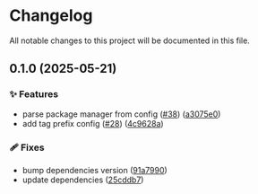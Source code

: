 <!-- header -->
# Changelog

All notable changes to this project will be documented in this file.

<!-- version:0.1.0 -->
## 0.1.0 (2025-05-21)

<!-- changelog -->
### ✨ Features

- parse package manager from config ([#38](https://github.com/Wroud/foundation/issues/38)) ([a3075e0](https://github.com/Wroud/foundation/commit/a3075e0))
- add tag prefix config ([#28](https://github.com/Wroud/foundation/issues/28)) ([4c9628a](https://github.com/Wroud/foundation/commit/4c9628a))

### 🩹 Fixes

- bump dependencies version ([91a7990](https://github.com/Wroud/foundation/commit/91a7990))
- update dependencies ([25cddb7](https://github.com/Wroud/foundation/commit/25cddb7))

